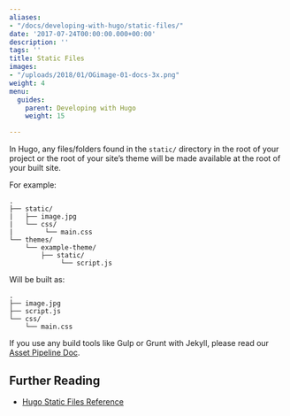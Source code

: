 ```yaml
---
aliases:
- "/docs/developing-with-hugo/static-files/"
date: '2017-07-24T00:00:00.000+00:00'
description: ''
tags: ''
title: Static Files
images:
- "/uploads/2018/01/OGimage-01-docs-3x.png"
weight: 4
menu:
  guides:
    parent: Developing with Hugo
    weight: 15

---
```

In Hugo, any files/folders found in the `static/` directory in the root of your project or the root of your site’s theme will be made available at the root of your built site.

For example:
```
.
├── static/
|   ├── image.jpg
|   └── css/
|        └── main.css
└── themes/
    └── example-theme/
        ├── static/
             └── script.js
```

Will be built as:

```
.
├── image.jpg
├── script.js
└── css/
    └── main.css
```

If you use any build tools like Gulp or Grunt with Jekyll, please read our [Asset Pipeline Doc][1].

## Further Reading
- [Hugo Static Files Reference](https://gohugo.io/hugo-modules/theme-components/)

[1]:	/docs/guides/developing-with-hugo/asset-pipeline